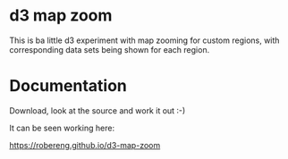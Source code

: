 d3 map zoom
=====

This is ba little d3 experiment with map zooming for custom regions, with corresponding data sets being shown for each region.

Documentation
=====

Download, look at the source and work it out :-)

It can be seen working here:

https://robereng.github.io/d3-map-zoom